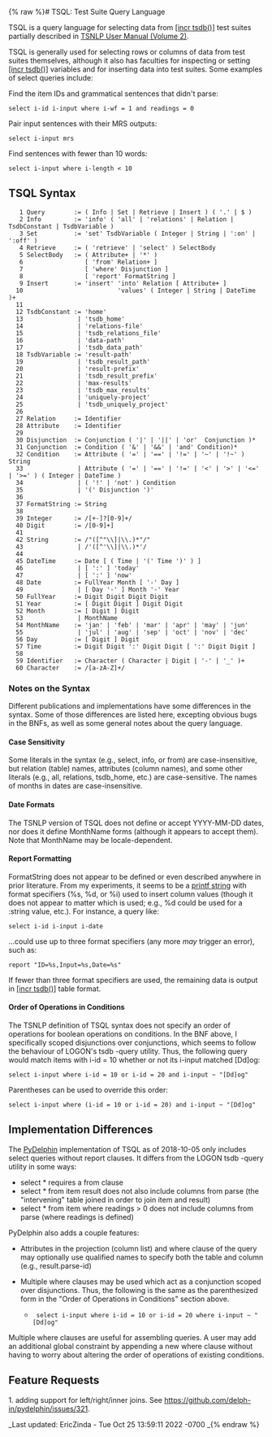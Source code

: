 {% raw %}# TSQL: Test Suite Query Language

TSQL is a query language for selecting data from [\[incr
tsdb()\]](http://www.delph-in.net/itsdb) test suites partially described
in [TSNLP User Manual (Volume
2)](http://www.delph-in.net/tsnlp/ftp/manual/volume2.ps.gz).

TSQL is generally used for selecting rows or columns of data from test
suites themselves, although it also has faculties for inspecting or
setting [\[incr tsdb()\]](http://www.delph-in.net/itsdb) variables and
for inserting data into test suites. Some examples of select queries
include:

Find the item IDs and grammatical sentences that didn't parse:

    select i-id i-input where i-wf = 1 and readings = 0

Pair input sentences with their MRS outputs:

    select i-input mrs

Find sentences with fewer than 10 words:

    select i-input where i-length < 10

## TSQL Syntax

```
   1 Query        := ( Info | Set | Retrieve | Insert ) ( '.' | $ )
   2 Info         := 'info' ( 'all' | 'relations' | Relation | TsdbConstant | TsdbVariable )
   3 Set          := 'set' TsdbVariable ( Integer | String | ':on' | ':off' )
   4 Retrieve     := ( 'retrieve' | 'select' ) SelectBody
   5 SelectBody   := ( Attribute+ | '*' )
   6                 [ 'from' Relation+ ]
   7                 [ 'where' Disjunction ]
   8                 [ 'report' FormatString ]
   9 Insert       := 'insert' 'into' Relation [ Attribute+ ]
  10                          'values' ( Integer | String | DateTime )+
  11 
  12 TsdbConstant := 'home'
  13               | 'tsdb_home'
  14               | 'relations-file'
  15               | 'tsdb_relations_file'
  16               | 'data-path'
  17               | 'tsdb_data_path'
  18 TsdbVariable := 'result-path'
  19               | 'tsdb_result_path'
  20               | 'result-prefix'
  21               | 'tsdb_result_prefix'
  22               | 'max-results'
  23               | 'tsdb_max_results'
  24               | 'uniquely-project'
  25               | 'tsdb_uniquely_project'
  26 
  27 Relation     := Identifier
  28 Attribute    := Identifier
  29 
  30 Disjunction  := Conjunction ( '|' | '||' | 'or'  Conjunction )*
  31 Conjunction  := Condition ( '&' | '&&' | 'and' Condition)*
  32 Condition    := Attribute ( '=' | '==' | '!=' | '~' | '!~' ) String
  33               | Attribute ( '=' | '==' | '!=' | '<' | '>' | '<=' | '>=' ) ( Integer | DateTime )
  34               | ( '!' | 'not' ) Condition
  35               | '(' Disjunction ')'
  36 
  37 FormatString := String
  38 
  39 Integer      := /[+-]?[0-9]+/
  40 Digit        := /[0-9]+]
  41 
  42 String       := /"([^"\\]|\\.)*"/"
  43               | /'([^'\\]|\\.)*'/
  44 
  45 DateTime     := Date [ ( Time | '(' Time ')' ) ]
  46               | [ ':' ] 'today'
  47               | [ ':' ] 'now'
  48 Date         := FullYear Month [ '-' Day ]
  49               | [ Day '-' ] Month '-' Year
  50 FullYear     := Digit Digit Digit Digit
  51 Year         := [ Digit Digit ] Digit Digit
  52 Month        := [ Digit ] Digit
  53               | MonthName
  54 MonthName    := 'jan' | 'feb' | 'mar' | 'apr' | 'may' | 'jun'
  55               | 'jul' | 'aug' | 'sep' | 'oct' | 'nov' | 'dec'
  56 Day          := [ Digit ] Digit
  57 Time         := Digit Digit ':' Digit Digit [ ':' Digit Digit ]
  58 
  59 Identifier   := Character ( Character | Digit | '-' | '_' )+
  60 Character    := /[a-zA-Z]+/
```

### Notes on the Syntax

Different publications and implementations have some differences in the
syntax. Some of those differences are listed here, excepting obvious
bugs in the BNFs, as well as some general notes about the query
language.

#### Case Sensitivity

Some literals in the syntax (e.g., select, info, or from) are
case-insensitive, but relation (table) names, attributes (column names),
and some other literals (e.g., all, relations, tsdb\_home, etc.) are
case-sensitive. The names of months in dates are case-insensitive.

#### Date Formats

The TSNLP version of TSQL does not define or accept YYYY-MM-DD dates,
nor does it define MonthName forms (although it appears to accept them).
Note that MonthName may be locale-dependent.

#### Report Formatting

FormatString does not appear to be defined or even described anywhere in
prior literature. From my experiments, it seems to be a [printf
string](https://en.wikipedia.org/wiki/Printf_format_string) with format
specifiers (%s, %d, or %i) used to insert column values (though it does
not appear to matter which is used; e.g., %d could be used for a :string
value, etc.). For instance, a query like:

    select i-id i-input i-date

...could use up to three format specifiers (any more *may* trigger an
error), such as:

    report "ID=%s,Input=%s,Date=%s"

If fewer than three format specifiers are used, the remaining data is
output in [\[incr tsdb()\]](http://www.delph-in.net/itsdb) table format.

#### Order of Operations in Conditions

The TSNLP definition of TSQL syntax does not specify an order of
operations for boolean operations on conditions. In the BNF above, I
specifically scoped disjunctions over conjunctions, which seems to
follow the behaviour of LOGON's tsdb -query utility. Thus, the following
query would match items with i-id = 10 whether or not its i-input
matched \[Dd\]og:

    select i-input where i-id = 10 or i-id = 20 and i-input ~ "[Dd]og"

Parentheses can be used to override this order:

    select i-input where (i-id = 10 or i-id = 20) and i-input ~ "[Dd]og"

## Implementation Differences

The [PyDelphin](https://github.com/delph-in/pydelphin/) implementation
of TSQL as of 2018-10-05 only includes select queries without report
clauses. It differs from the LOGON tsdb -query utility in some ways:

- select \* requires a from clause
- select \* from item result does not also include columns from parse
(the "intervening" table joined in order to join item and result)
- select \* from item where readings &gt; 0 does not include columns
from parse (where readings is defined)

PyDelphin also adds a couple features:

- Attributes in the projection (column list) and where clause of the
query may optionally use qualified names to specify both the table
and column (e.g., result.parse-id)
- Multiple where clauses may be used which act as a conjunction scoped
over disjunctions. Thus, the following is the same as the
parenthesized form in the "Order of Operations in Conditions"
section above.
  
  -      select i-input where i-id = 10 or i-id = 20 where i-input ~ "[Dd]og"

Multiple where clauses are useful for assembling queries. A user may add
an additional global constraint by appending a new where clause without
having to worry about altering the order of operations of existing
conditions.

## Feature Requests

1\. adding support for left/right/inner joins. See
<https://github.com/delph-in/pydelphin/issues/321>.

_Last updated: EricZinda - Tue Oct 25 13:59:11 2022 -0700
_{% endraw %}